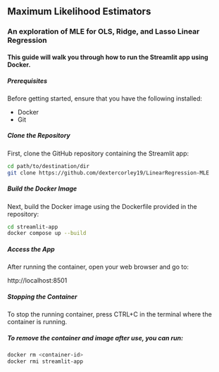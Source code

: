 ## Maximum Likelihood Estimators

### An exploration of MLE for OLS, Ridge, and Lasso Linear Regression

#### This guide will walk you through how to run the Streamlit app using Docker.

##### Prerequisites

Before getting started, ensure that you have the following installed:

- Docker
- Git

##### Clone the Repository

First, clone the GitHub repository containing the Streamlit app:

```bash
cd path/to/destination/dir
git clone https://github.com/dextercorley19/LinearRegression-MLE
```

##### Build the Docker Image

Next, build the Docker image using the Dockerfile provided in the repository:

```bash
cd streamlit-app
docker compose up --build
```

##### Access the App

After running the container, open your web browser and go to:

http://localhost:8501


##### Stopping the Container

To stop the running container, press CTRL+C in the terminal where the container is running.

##### To remove the container and image after use, you can run:

```bash
docker rm <container-id>
docker rmi streamlit-app
```
